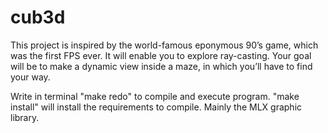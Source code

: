 # cub3d
 This project is inspired by the world-famous eponymous 90’s game, which was the first FPS ever. It will enable you to explore ray-casting. Your goal will be to make a dynamic view inside a maze, in which you’ll have to find your way.

 Write in terminal "make redo" to compile and execute program.
 "make install" will install the requirements to compile. Mainly the MLX graphic library.
